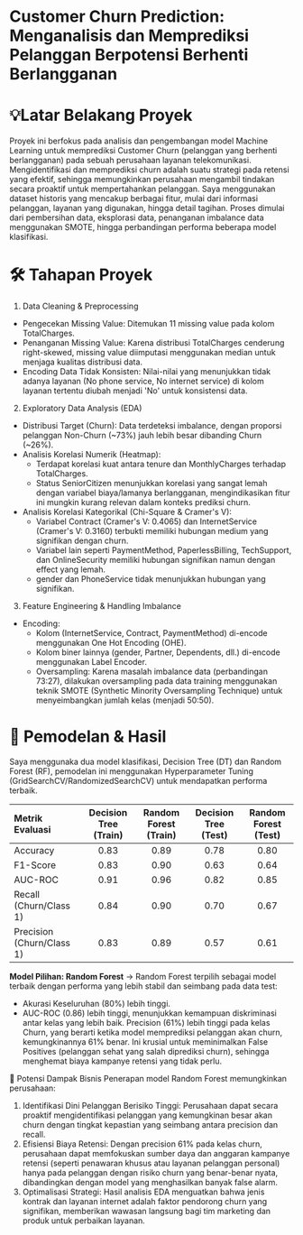 # Customer Churn Prediction: Menganalisis dan Memprediksi Pelanggan Berpotensi Berhenti Berlangganan

# 💡Latar Belakang Proyek 
Proyek ini berfokus pada analisis dan pengembangan model Machine Learning untuk memprediksi Customer Churn (pelanggan yang berhenti berlangganan) pada sebuah perusahaan layanan telekomunikasi. Mengidentifikasi dan memprediksi churn adalah suatu strategi pada retensi yang efektif, sehingga memungkinkan perusahaan mengambil tindakan secara proaktif untuk mempertahankan pelanggan. Saya menggunakan dataset historis yang mencakup berbagai fitur, mulai dari informasi pelanggan, layanan yang digunakan, hingga detail tagihan. Proses dimulai dari pembersihan data, eksplorasi data, penanganan imbalance data menggunakan SMOTE, hingga perbandingan performa beberapa model klasifikasi.

# 🛠️ Tahapan Proyek
1. Data Cleaning & Preprocessing
  - Pengecekan Missing Value: Ditemukan 11 missing value pada kolom TotalCharges.
  - Penanganan Missing Value: Karena distribusi TotalCharges cenderung right-skewed, missing value diimputasi menggunakan median untuk menjaga kualitas distribusi data.
  - Encoding Data Tidak Konsisten: Nilai-nilai yang menunjukkan tidak adanya layanan (No phone service, No internet service) di kolom layanan tertentu diubah menjadi 'No' untuk konsistensi data.

2. Exploratory Data Analysis (EDA)
  - Distribusi Target (Churn): Data terdeteksi imbalance, dengan proporsi pelanggan Non-Churn (~73%) jauh lebih besar dibanding Churn (~26%).
  - Analisis Korelasi Numerik (Heatmap):
      - Terdapat korelasi kuat antara tenure dan MonthlyCharges terhadap TotalCharges.
      - Status SeniorCitizen menunjukkan korelasi yang sangat lemah dengan variabel biaya/lamanya berlangganan, mengindikasikan fitur ini mungkin kurang relevan dalam konteks prediksi churn.
  - Analisis Korelasi Kategorikal (Chi-Square & Cramer's V):
      - Variabel Contract (Cramer's V: 0.4065) dan InternetService (Cramer's V: 0.3160) terbukti memiliki hubungan medium yang signifikan dengan churn.
      - Variabel lain seperti PaymentMethod, PaperlessBilling, TechSupport, dan OnlineSecurity memiliki hubungan signifikan namun dengan effect yang lemah.
      - gender dan PhoneService tidak menunjukkan hubungan yang signifikan.

3. Feature Engineering & Handling Imbalance
  - Encoding:
      - Kolom (InternetService, Contract, PaymentMethod) di-encode menggunakan One Hot Encoding (OHE).
      - Kolom biner lainnya (gender, Partner, Dependents, dll.) di-encode menggunakan Label Encoder.
    - Oversampling: Karena masalah imbalance data (perbandingan 73:27), dilakukan oversampling pada data training menggunakan teknik SMOTE (Synthetic Minority Oversampling Technique) untuk menyeimbangkan jumlah kelas (menjadi 50:50).

# 🤖 Pemodelan & Hasil

Saya menggunaka dua model klasifikasi, Decision Tree (DT) dan Random Forest (RF), pemodelan ini menggunakan Hyperparameter Tuning (GridSearchCV/RandomizedSearchCV) untuk mendapatkan performa terbaik.

| Metrik Evaluasi | Decision Tree (Train) | Random Forest (Train) | Decision Tree (Test) | Random Forest (Test) |
| :--- | :---: | :---: | :---: | :---: |
| Accuracy | 0.83 | 0.89 | 0.78 | 0.80 |
| F1-Score | 0.83 | 0.90 | 0.63 | 0.64 |
| AUC-ROC | 0.91 | 0.96 | 0.82 | 0.85 |
| Recall (Churn/Class 1) | 0.84 | 0.90 | 0.70 | 0.67 |
| Precision (Churn/Class 1) | 0.83 | 0.89 | 0.57 | 0.61 |

**Model Pilihan: Random Forest**
-> Random Forest terpilih sebagai model terbaik dengan performa yang lebih stabil dan seimbang pada data test:
  - Akurasi Keseluruhan (80%) lebih tinggi.
  - AUC-ROC (0.86) lebih tinggi, menunjukkan kemampuan diskriminasi antar kelas yang lebih baik.
    Precision (61%) lebih tinggi pada kelas Churn, yang berarti ketika model memprediksi pelanggan akan churn, kemungkinannya 61% benar. Ini krusial untuk meminimalkan False Positives (pelanggan sehat yang salah diprediksi churn), sehingga menghemat biaya kampanye retensi yang tidak perlu.

🎯 Potensi Dampak Bisnis
Penerapan model Random Forest memungkinkan perusahaan:
1. Identifikasi Dini Pelanggan Berisiko Tinggi: Perusahaan dapat secara proaktif mengidentifikasi pelanggan yang kemungkinan besar akan churn dengan tingkat kepastian yang seimbang antara precision dan recall.
2. Efisiensi Biaya Retensi: Dengan precision 61% pada kelas churn, perusahaan dapat memfokuskan sumber daya dan anggaran kampanye retensi (seperti penawaran khusus atau layanan pelanggan personal) hanya pada pelanggan dengan risiko churn yang benar-benar nyata, dibandingkan dengan model yang menghasilkan banyak false alarm.
3. Optimalisasi Strategi: Hasil analisis EDA menguatkan bahwa jenis kontrak dan layanan internet adalah faktor pendorong churn yang signifikan, memberikan wawasan langsung bagi tim marketing dan produk untuk perbaikan layanan.
